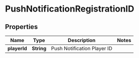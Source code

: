 
# PushNotificationRegistrationID

## Properties
Name | Type | Description | Notes
------------ | ------------- | ------------- | -------------
**playerId** | **String** | Push Notification Player ID | 



